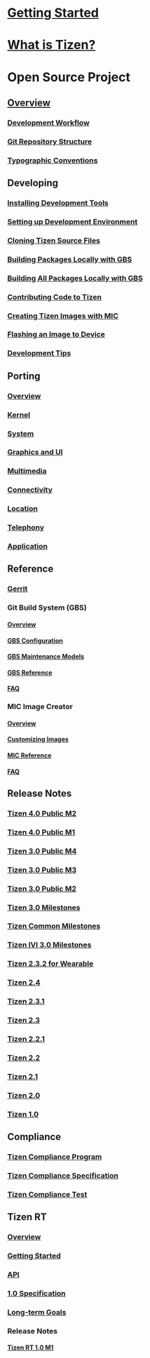 # [Getting Started](index.md)

<!-- Tizen Platform Content -->
# [What is Tizen?](https://portal.tizen.org/tizen/overview/tizen.php)


# Open Source Project

## [Overview](open-source-project/about/tizen-open-source-overview.md)
### [Development Workflow](open-source-project/about/work-flow.md)
### [Git Repository Structure](open-source-project/about/git-repo-structure.md)
### [Typographic Conventions](open-source-project/about/conventions.md)

## Developing
### [Installing Development Tools](open-source-project/developing/installing.md)
### [Setting up Development Environment](open-source-project/developing/setting-up.md)
### [Cloning Tizen Source Files](open-source-project/developing/cloning.md)
### [Building Packages Locally with GBS](open-source-project/developing/building.md)
### [Building All Packages Locally with GBS](open-source-project/developing/building-all.md)
### [Contributing Code to Tizen](open-source-project/developing/contributing.md)
### [Creating Tizen Images with MIC](open-source-project/developing/creating.md)
### [Flashing an Image to Device](open-source-project/developing/flashing.md)
### [Development Tips](open-source-project/developing/tips.md)

## Porting
### [Overview](open-source-project/porting/overview.md)
### [Kernel](open-source-project/porting/kernel.md)
### [System](open-source-project/porting/system.md)
### [Graphics and UI](open-source-project/porting/graphics-and-ui.md)
### [Multimedia](open-source-project/porting/multimedia.md)
### [Connectivity](open-source-project/porting/connectivity.md)
### [Location](open-source-project/porting/location.md)
### [Telephony](open-source-project/porting/telephony.md)
### [Application](open-source-project/porting/application.md)

## Reference
### [Gerrit](open-source-project/reference/gerrit-usage.md)
### Git Build System (GBS)
#### [Overview](open-source-project/reference/gbs/gbs-overview.md)
#### [GBS Configuration](open-source-project/reference/gbs/gbs.conf.md)
#### [GBS Maintenance Models](open-source-project/reference/gbs/gbs-maintenance-models.md)
#### [GBS Reference](open-source-project/reference/gbs/gbs-reference.md)
#### [FAQ](open-source-project/reference/gbs/gbs-faq.md)

### MIC Image Creator
#### [Overview](open-source-project/reference/mic/mic-overview.md)
#### [Customizing Images](open-source-project/reference/mic/mic-customize-image.md)
#### [MIC Reference](open-source-project/reference/mic/mic-reference.md)
#### [FAQ](open-source-project/reference/mic/mic-faq.md)

## Release Notes
### [Tizen 4.0 Public M2](open-source-project/release-notes/tizen-4-0-m2.md)
### [Tizen 4.0 Public M1](open-source-project/release-notes/tizen-4-0-m1.md)
### [Tizen 3.0 Public M4](open-source-project/release-notes/tizen-3-0-m4.md)
### [Tizen 3.0 Public M3](open-source-project/release-notes/tizen-3-0-m3.md)
### [Tizen 3.0 Public M2](open-source-project/release-notes/tizen-3-0-m2.md)
### [Tizen 3.0 Milestones](open-source-project/release-notes/tizen-3-0-milestones.md)
### [Tizen Common Milestones](open-source-project/release-notes/tizen-common-milestones.md)
### [Tizen IVI 3.0 Milestones](open-source-project/release-notes/tizen-ivi-3-0-milestones.md)
### [Tizen 2.3.2 for Wearable](open-source-project/release-notes/tizen-2-3-2.md)
### [Tizen 2.4](open-source-project/release-notes/tizen-2-4.md)
### [Tizen 2.3.1](open-source-project/release-notes/tizen-2-3-1.md)
### [Tizen 2.3](open-source-project/release-notes/tizen-2-3.md)
### [Tizen 2.2.1](open-source-project/release-notes/tizen-2-2-1.md)
### [Tizen 2.2](open-source-project/release-notes/tizen-2-2.md)
### [Tizen 2.1](open-source-project/release-notes/tizen-2-1.md)
### [Tizen 2.0](open-source-project/release-notes/tizen-2-0.md)
### [Tizen 1.0](open-source-project/release-notes/tizen-1-0.md)

## Compliance
### [Tizen Compliance Program](open-source-project/compliance/compliance-program.md)
### [Tizen Compliance Specification](open-source-project/compliance/compliance-specification.md)
### [Tizen Compliance Test](open-source-project/compliance/compliance-test.md)

## Tizen RT
### [Overview](open-source-project/tizen-rt/tizen-rt-overview.md)
### [Getting Started](open-source-project/tizen-rt/rt-getting-started.md)
### [API](open-source-project/tizen-rt/rt-api.md)
### [1.0 Specification](open-source-project/tizen-rt/rt-specification-1-0.md)
### [Long-term Goals](open-source-project/tizen-rt/rt-goal.md)
### Release Notes
#### [Tizen RT 1.0 M1](open-source-project/tizen-rt/release-notes/tizen-rt-1-0-m1.md)
<!-- End of Tizen Platform -->

<!-- Tizen .NET Content -->
# <!--Tizen .NET (TBD)-->
## <!--Getting Started-->
## <!--Guides-->
## <!--API Reference-->
## <!--VS Tools-->
## <!--Samples-->
<!-- End of Tizen .NET -->

<!-- Tizen Native/Web Application Content -->
# <!--Tizen Native/Web Application (TBD)-->
<!-- End of Tizen Native/Web Application -->

